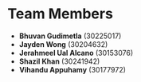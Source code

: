 # Team Members

- **Bhuvan Gudimetla** (30225017)
- **Jayden Wong** (30204632)
- **Jerahmeel Ual Alcano** (30153076)
- **Shazil Khan** (30241942)
- **Vihandu Appuhamy**  (30177972)